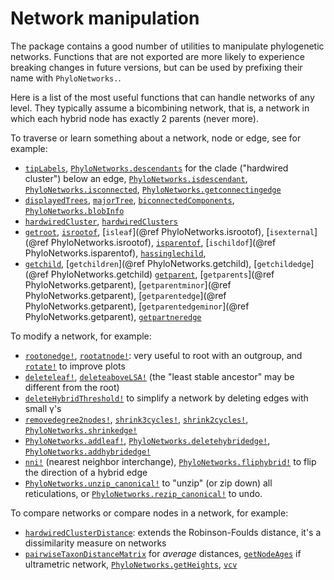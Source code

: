 # Network manipulation

The package contains a good number of utilities to manipulate phylogenetic
networks. Functions that are not exported are more likely to experience
breaking changes in future versions, but can be used by prefixing their
name with `PhyloNetworks.`.

Here is a list of the most useful functions that can handle networks of any level.
They typically assume a bicombining network, that is, a network in which
each hybrid node has exactly 2 parents (never more).

To traverse or learn something about a network, node or edge, see for example:
- [`tipLabels`](@ref),
  [`PhyloNetworks.descendants`](@ref) for the clade ("hardwired cluster") below an edge,
  [`PhyloNetworks.isdescendant`](@ref),
  [`PhyloNetworks.isconnected`](@ref),
  [`PhyloNetworks.getconnectingedge`](@ref)
- [`displayedTrees`](@ref), [`majorTree`](@ref),
  [`biconnectedComponents`](@ref), [`PhyloNetworks.blobInfo`](@ref)
- [`hardwiredCluster`](@ref), [`hardwiredClusters`](@ref)
- [`getroot`](@ref), [`isrootof`](@ref),
  [`isleaf`](@ref PhyloNetworks.isrootof), [`isexternal`](@ref PhyloNetworks.isrootof),
  [`isparentof`](@ref), [`ischildof`](@ref PhyloNetworks.isparentof),
  [`hassinglechild`](@ref),
- [`getchild`](@ref), [`getchildren`](@ref PhyloNetworks.getchild),
  [`getchildedge`](@ref PhyloNetworks.getchild)
  [`getparent`](@ref), [`getparents`](@ref PhyloNetworks.getparent),
  [`getparentminor`](@ref PhyloNetworks.getparent),
  [`getparentedge`](@ref PhyloNetworks.getparent),
  [`getparentedgeminor`](@ref PhyloNetworks.getparent),
  [`getpartneredge`](@ref)

To modify a network, for example:
- [`rootonedge!`](@ref), [`rootatnode!`](@ref):
  very useful to root with an outgroup, and [`rotate!`](@ref) to improve plots
- [`deleteleaf!`](@ref),
  [`deleteaboveLSA!`](@ref) (the "least stable ancestor" may be different from the root)
- [`deleteHybridThreshold!`](@ref) to simplify a network by deleting edges with small γ's
- [`removedegree2nodes!`](@ref), [`shrink3cycles!`](@ref), [`shrink2cycles!`](@ref),
  [`PhyloNetworks.shrinkedge!`](@ref)
- [`PhyloNetworks.addleaf!`](@ref),
  [`PhyloNetworks.deletehybridedge!`](@ref),
  [`PhyloNetworks.addhybridedge!`](@ref)
- [`nni!`](@ref) (nearest neighbor interchange),
  [`PhyloNetworks.fliphybrid!`](@ref) to flip the direction of a hybrid edge
- [`PhyloNetworks.unzip_canonical!`](@ref) to "unzip" (or zip down) all
  reticulations, or [`PhyloNetworks.rezip_canonical!`](@ref) to undo.

To compare networks or compare nodes in a network, for example:
- [`hardwiredClusterDistance`](@ref): extends the Robinson-Foulds distance,
  it's a dissimilarity measure on networks
- [`pairwiseTaxonDistanceMatrix`](@ref) for *average* distances,
  [`getNodeAges`](@ref) if ultrametric network,
  [`PhyloNetworks.getHeights`](@ref), [`vcv`](@ref)
